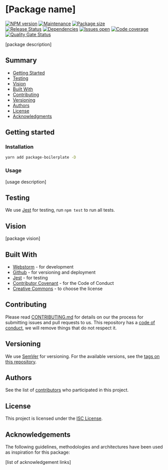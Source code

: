 # [Package name]

[![NPM version][version-shield]][version-url]
[![Maintenance][maintenance-shield]][maintenance-url]
[![Package size][package-size-shield]][package-size-url] \
[![Release Status][release-status-shield]][release-status-url]
[![Dependencies][dependencies-shield]][dependencies-url]
[![Issues open][issues-shield]][issues-url]
[![Code coverage][coverage-shield]][coverage-url]
[![Quality Gate Status][quality-shield]][quality-url]

[package description]

## Summary

- [Getting Started](#getting-started)
- [Testing](#testing)
- [Vision](#vision)
- [Built With](#built-with)
- [Contributing](#contributing)
- [Versioning](#versioning)
- [Authors](#authors)
- [License](#license)
- [Acknowledgments](#acknowledgements)

## Getting started

### Installation

```sh
yarn add package-boilerplate -D
```

### Usage

[usage description]

## Testing

We use [Jest](https://jestjs.io/) for testing, run `npm test` to run all tests.

## Vision

[package vision]

## Built With

- [Webstorm](https://www.jetbrains.com/webstorm/) - for development
- [Github](https://github.com) - for versioning and deployment
- [Jest](https://jestjs.io/) - for testing
- [Contributor Covenant](https://www.contributor-covenant.org/) - for the Code of Conduct
- [Creative Commons](https://creativecommons.org/) - to choose the license

## Contributing

Please read [CONTRIBUTING.md](CONTRIBUTING.md) for details on our the process for submitting issues and pull requests to us.
This repository has a [code of conduct](CODE_OF_CONDUCT.md), we will remove things that do not respect it.

## Versioning

We use [SemVer](http://semver.org/) for versioning.
For the available versions, see the [tags on this repository](https://github.com/PurpleBooth/a-good-readme-template/tags).

## Authors

See the list of [contributors](https://github.com/pvds/package-boilerplate/contributors)
who participated in this project.

## License

This project is licensed under the [ISC License](LICENSE.md).

## Acknowledgements

The following guidelines, methodologies and architectures have been used as inspiration for this package:

[list of acknowledgement links]

[version-shield]: https://img.shields.io/npm/v/package-boilerplate.svg
[version-url]: https://www.npmjs.com/package/package-boilerplate
[maintenance-shield]: https://img.shields.io/maintenance/yes/2020.svg?color=blue
[maintenance-url]: https://github.com/pvds/package-boilerplate/graphs/commit-activity
[package-size-shield]: https://img.shields.io/bundlephobia/min/package-boilerplate.svg?label=size
[package-size-url]: https://bundlephobia.com/result?p=package-boilerplate
[release-status-shield]: https://img.shields.io/github/workflow/status/pvds/package-boilerplate/release.svg
[release-status-url]: https://github.com/pvds/package-boilerplate/actions?query=workflow%3Arelease
[dependencies-shield]: https://img.shields.io/david/pvds/package-boilerplate.svg
[dependencies-url]: https://github.com/pvds/package-boilerplate
[issues-shield]: https://img.shields.io/github/issues/pvds/package-boilerplate.svg
[issues-url]: https://github.com/pvds/package-boilerplate/issues
[coverage-shield]: https://img.shields.io/codecov/c/github/pvds/package-boilerplate.svg
[coverage-url]: https://codecov.io/gh/pvds/package-boilerplate
[quality-shield]: https://img.shields.io/sonar/quality_gate/pvds_package-boilerplate.svg?server=https%3A%2F%2Fsonarcloud.io
[quality-url]: https://sonarcloud.io/dashboard?id=pvds_package-boilerplate
